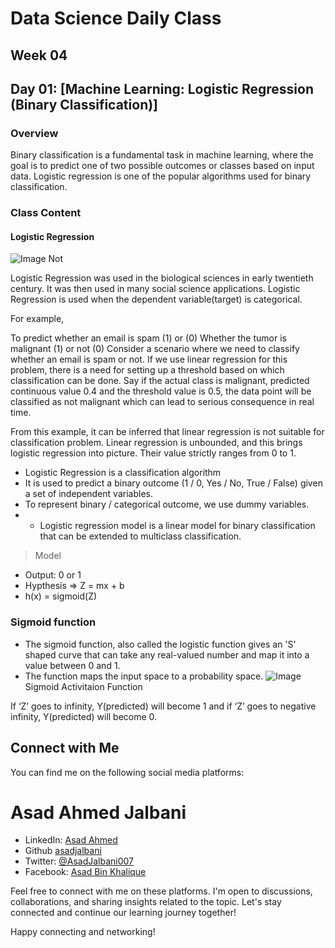# Data Science Daily Class

## Week 04

## Day 01: [Machine Learning: Logistic Regression (Binary Classification)]

### Overview

Binary classification is a fundamental task in machine learning, where the goal is to predict one of two possible outcomes or classes based on input data. Logistic regression is one of the popular algorithms used for binary classification.

### Class Content
#### Logistic Regression
![Image Not](https://miro.medium.com/v2/resize:fit:828/format:webp/1*UgYbimgPXf6XXxMy2yqRLw.png)

Logistic Regression was used in the biological sciences in early twentieth century. It was then used in many social science applications. Logistic Regression is used when the dependent variable(target) is categorical.

For example,

To predict whether an email is spam (1) or (0)
Whether the tumor is malignant (1) or not (0)
Consider a scenario where we need to classify whether an email is spam or not. If we use linear regression for this problem, there is a need for setting up a threshold based on which classification can be done. Say if the actual class is malignant, predicted continuous value 0.4 and the threshold value is 0.5, the data point will be classified as not malignant which can lead to serious consequence in real time.

From this example, it can be inferred that linear regression is not suitable for classification problem. Linear regression is unbounded, and this brings logistic regression into picture. Their value strictly ranges from 0 to 1.

* Logistic Regression is a classification algorithm 
* It is used to predict a binary outcome (1 / 0, Yes / No, True / False) given a set of independent variables.
* To represent binary / categorical outcome, we use dummy variables.
* * Logistic regression model is a linear model for binary classification that can be extended to multiclass classification.

> Model
- Output: 0 or 1
- Hypthesis => Z = mx + b
- h(x) = sigmoid(Z)

### Sigmoid function
* The sigmoid function, also called the logistic function gives an 'S' shaped curve that can take any real-valued number and map it into a value between 0 and 1.
* The function maps the input space to a probability space.
![Image](https://miro.medium.com/v2/resize:fit:1033/0*D5do3xhv5ulF50w2.png)
Sigmoid Activitaion Function


If ‘Z’ goes to infinity, Y(predicted) will become 1 and if ‘Z’ goes to negative infinity, Y(predicted) will become 0.












## Connect with Me

You can find me on the following social media platforms:

# Asad Ahmed Jalbani 

- LinkedIn: [Asad Ahmed](https://www.linkedin.com/in/yourprofile)
- Github [asadjalbani](https://github.com/asadjalbani)
- Twitter: [@AsadJalbani007](https://twitter.com/AsadJalbani007)
- Facebook: [Asad Bin Khalique](https://www.facebook.com/asadahmed.jalbani.1)

Feel free to connect with me on these platforms. I'm open to discussions, collaborations, and sharing insights related to the topic. Let's stay connected and continue our learning journey together!


Happy connecting and networking!